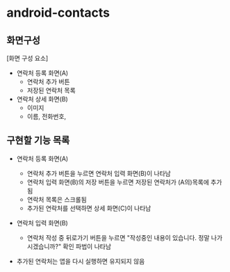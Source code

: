 # android-contacts

## 화면구성

[화면 구성 요소]
- 연락처 등록 화면(A)
  - 연락처 추가 버튼
  - 저장된 연락처 목록
- 연락처 상세 화면(B)
  - 이미지
  - 이름, 전화번호, 

## 구현할 기능 목록
- 연락처 등록 화면(A)
  - 연락처 추가 버튼을 누르면 연락처 입력 화면(B)이 나타남
  - 연락처 입력 화면(B)의 저장 버튼을 누르면 저장된 연락처가 (A의)목록에 추가됨
  - 연락처 목록은 스크롤됨
  - 추가된 연락처를 선택하면 상세 화면(C)이 나타남

- 연락처 입력 화면(B)
  - 연락처 작성 중 뒤로가기 버튼을 누르면 "작성중인 내용이 있습니다. 정말 나가시겠습니까?" 확인 파법이 나타남

- 추가된 연락처는 앱을 다시 실행하면 유지되지 않음